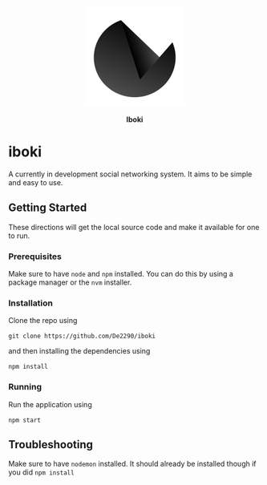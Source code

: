 <p align="center"><img src="https://github.com/De2290/iboki/blob/master/iboki.png?raw=true" width="200" height="200"></img></p>
<p align="center"><b>Iboki</b></p>

# iboki

A currently in development social networking system. It aims to be simple and easy to use.

## Getting Started

These directions will get the local source code and make it available for one to run.

### Prerequisites

Make sure to have `node` and `npm` installed. You can do this by using a package manager or the `nvm` installer.

### Installation

Clone the repo using

```
git clone https://github.com/De2290/iboki
```

and then installing the dependencies using

```
npm install
```

### Running

Run the application using

```
npm start
```

## Troubleshooting

Make sure to have `nodemon` installed. It should already be installed though if you did `npm install`
